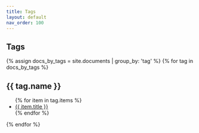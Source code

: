 ```yaml
---
title: Tags
layout: default
nav_order: 100
---
```


## Tags

{% assign docs_by_tags = site.documents | group_by: 'tag' %}
{% for tag in docs_by_tags %}
<h2>{{ tag.name }}</h2>
<ul>
    {% for item in tag.items %}
    <li><a href="{{ item.url }}">{{ item.title }}</a></li>
    {% endfor %}
</ul>
{% endfor %}